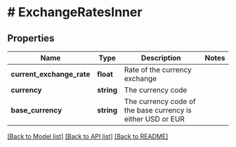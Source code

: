 # # ExchangeRatesInner

## Properties

Name | Type | Description | Notes
------------ | ------------- | ------------- | -------------
**current_exchange_rate** | **float** | Rate of the currency exchange |
**currency** | **string** | The currency code |
**base_currency** | **string** | The currency code of the base currency is either USD or EUR |

[[Back to Model list]](../../README.md#models) [[Back to API list]](../../README.md#endpoints) [[Back to README]](../../README.md)
